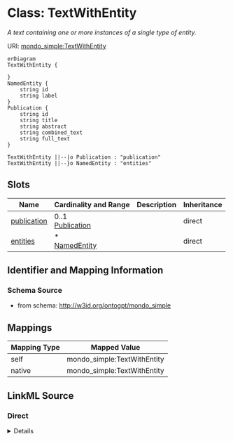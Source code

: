 

# Class: TextWithEntity


_A text containing one or more instances of a single type of entity._





URI: [mondo_simple:TextWithEntity](http://w3id.org/ontogpt/emapa_simpleTextWithEntity)



```mermaid
erDiagram
TextWithEntity {

}
NamedEntity {
    string id  
    string label  
}
Publication {
    string id  
    string title  
    string abstract  
    string combined_text  
    string full_text  
}

TextWithEntity ||--|o Publication : "publication"
TextWithEntity ||--}o NamedEntity : "entities"

```



<!-- no inheritance hierarchy -->


## Slots

| Name | Cardinality and Range | Description | Inheritance |
| ---  | --- | --- | --- |
| [publication](publication.md) | 0..1 <br/> [Publication](Publication.md) |  | direct |
| [entities](entities.md) | * <br/> [NamedEntity](NamedEntity.md) |  | direct |









## Identifier and Mapping Information







### Schema Source


* from schema: http://w3id.org/ontogpt/mondo_simple





## Mappings

| Mapping Type | Mapped Value |
| ---  | ---  |
| self | mondo_simple:TextWithEntity |
| native | mondo_simple:TextWithEntity |





## LinkML Source

<!-- TODO: investigate https://stackoverflow.com/questions/37606292/how-to-create-tabbed-code-blocks-in-mkdocs-or-sphinx -->

### Direct

<details>
```yaml
name: TextWithEntity
description: A text containing one or more instances of a single type of entity.
from_schema: http://w3id.org/ontogpt/mondo_simple
attributes:
  publication:
    name: publication
    annotations:
      prompt.skip:
        tag: prompt.skip
        value: 'true'
    from_schema: http://w3id.org/ontogpt/mondo_simple
    domain_of:
    - TextWithTriples
    - TextWithEntity
    range: Publication
    inlined: true
  entities:
    name: entities
    from_schema: http://w3id.org/ontogpt/mondo_simple
    rank: 1000
    multivalued: true
    domain_of:
    - TextWithEntity
    range: NamedEntity

```
</details>

### Induced

<details>
```yaml
name: TextWithEntity
description: A text containing one or more instances of a single type of entity.
from_schema: http://w3id.org/ontogpt/mondo_simple
attributes:
  publication:
    name: publication
    annotations:
      prompt.skip:
        tag: prompt.skip
        value: 'true'
    from_schema: http://w3id.org/ontogpt/mondo_simple
    alias: publication
    owner: TextWithEntity
    domain_of:
    - TextWithTriples
    - TextWithEntity
    range: Publication
    inlined: true
  entities:
    name: entities
    from_schema: http://w3id.org/ontogpt/mondo_simple
    rank: 1000
    multivalued: true
    alias: entities
    owner: TextWithEntity
    domain_of:
    - TextWithEntity
    range: NamedEntity

```
</details>